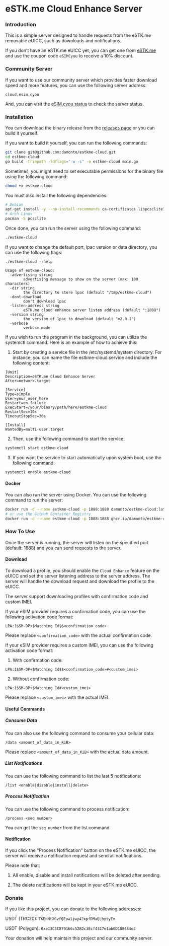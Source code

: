# eSTK.me Cloud Enhance Server

### Introduction

This is a simple server designed to handle requests from the eSTK.me removable eUICC, such as downloads and notifications.

If you don't have an eSTK.me eUICC yet, you can get one from [eSTK.me](https://www.estk.me?aid=esim) and use the coupon code `eSIMCyou` to receive a 10% discount.

### Community Server

If you want to use our community server which provides faster download speed and more features, you can use the following server address:

```plaintext
cloud.esim.cyou
```

And, you can visit the [eSIM.cyou status](https://status.esim.cyou) to check the server status.

### Installation

You can download the binary release from the [releases page](https://github.com/damonto/estkme-cloud/releases) or you can build it yourself.

If you want to build it yourself, you can run the following commands:
```bash
git clone git@github.com:damonto/estkme-cloud.git
cd estkme-cloud
go build -trimpath -ldflags="-w -s" -o estkme-cloud main.go
```

Sometimes, you might need to set executable permissions for the binary file using the following command:

```bash
chmod +x estkme-cloud
```

You must also install the following dependencies:

```bash
# Debian
apt-get install -y --no-install-recommends ca-certificates libpcsclite1 libcurl4
# Arch Linux
pacman -S pcsclite
```

Once done, you can run the server using the following command:

```bash
./estkme-cloud
```

If you want to change the default port, lpac version or data directory, you can use the following flags:

```plaintext
./estkme-cloud --help

Usage of estkme-cloud:
  -advertising string
        advertising message to show on the server (max: 100 characters)
  -dir string
        the directory to store lpac (default "/tmp/estkme-cloud")
  -dont-download
        don't download lpac
  -listen-address string
        eSTK.me cloud enhance server listen address (default ":1888")
  -version string
        the version of lpac to download (default "v2.0.1")
  -verbose
        verbose mode
```

If you wish to run the program in the background, you can utilize the systemctl command. Here is an example of how to achieve this:

1. Start by creating a service file in the /etc/systemd/system directory. For instance, you can name the file estkme-cloud.service and include the following content:

```plaintext
[Unit]
Description=eSTK.me Cloud Enhance Server
After=network.target

[Service]
Type=simple
User=your_user_here
Restart=on-failure
ExecStart=/your/binary/path/here/estkme-cloud
RestartSec=10s
TimeoutStopSec=30s

[Install]
WantedBy=multi-user.target
```
2. Then, use the following command to start the service:

```bash
systemctl start estkme-cloud
```

3. If you want the service to start automatically upon system boot, use the following command:

```bash
systemctl enable estkme-cloud
```

#### Docker

You can also run the server using Docker. You can use the following command to run the server:

```bash
docker run -d --name estkme-cloud -p 1888:1888 damonto/estkme-cloud:latest
# or use the GitHub Container Registry
docker run -d --name estkme-cloud -p 1888:1888 ghcr.io/damonto/estkme-cloud:latest
```

### How To Use

Once the server is running, the server will listen on the specified port (default: 1888) and you can send requests to the server.

#### Download

To download a profile, you should enable the `Cloud Enhance` feature on the eUICC and set the server listening address to the server address. The server will handle the download request and download the profile to the eUICC.

The server support downloading profiles with confirmation code and custom IMEI.

If your eSIM provider requires a confirmation code, you can use the following activation code format:

```plaintext
LPA:1$SM-DP+$Matching Id$$<confirmation_code>
```

Please replace `<confirmation_code>` with the actual confirmation code.

If your eSIM provider requires a custom IMEI, you can use the following activation code format:

1. With confirmation code:
```plaintext
LPA:1$SM-DP+$Matching Id$$<confirmation_code>#<custom_imei>
```

2. Without confirmation code:
```plaintext
LPA:1$SM-DP+$Matching Id#<custom_imei>
```

Please replace `<custom_imei>` with the actual IMEI.

#### Useful Commands

##### Consume Data

You can also use the following command to consume your cellular data:
```plaintext
/data <amount_of_data_in_KiB>
```
Please replace `<amount_of_data_in_KiB>` with the actual data amount.

##### List Notifications

You can use the following command to list the last 5 notifications:
```plaintext
/list <enable|disable|install|delete>
```

##### Process Notification

You can use the following command to process notification:
```plaintext
/process <seq number>
```
You can get the `seq number` from the list command.

#### Notification

If you click the "Process Notification" button on the eSTK.me eUICC, the server will receive a notification request and send all notifications.

Please note that:

1. All enable, disable and install notifications will be deleted after sending.

2. The delete notifications will be kept in your eSTK.me eUICC.


### Donate

If you like this project, you can donate to the following addresses:

USDT (TRC20): `TKEnNtXGvfQEpw1jwy42xpfDMaQLbytyEv`

USDT (Polygon): `0xe13C5C8791b6c52B2c3Ecf43C7e1ab0D188684e3`

Your donation will help maintain this project and our community server.
